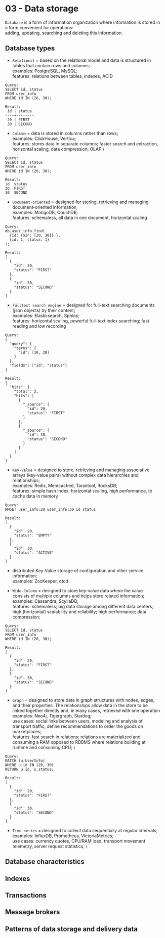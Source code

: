 03 - Data storage
=======

`Database` is a form of information organization where information is stored in a form convenient for operations: \
adding, updating, searching and deleting this information.

## Database types
 - `Relational` = based on the relational model and data is structured in tables that contain rows and columns; \
   examples: PostgreSQL, MySQL; \
   features: relations between tables, indexes, ACID
```
Query:
SELECT id, status
FROM user_info
WHERE id IN (20, 30);

Result:
 id | status 
----+--------
 20 | FIRST
 30 | SECOND
```

 - `Column` = data is stored in columns rather than rows; \
   examples: ClickHouse, Vertica; \
   features: stores data in separate columns; faster search and extraction, horizontal scaling, data compression; OLAP \
```
Query:
SELECT id, status
FROM user_info
WHERE id IN (20, 30);

Result:
id	status
20	FIRST
30	SECOND
```

 - `Document-oriented` = designed for storing, retrieving and managing document-oriented information; \
   examples: MongoDB, CouchDB; \
   features: schemaless, all data in one document, horizontal scaling
```
Query:
db.user_info.find( 
  {id: {$in: [20, 30]} }, 
  {id: 1, status: 1} 
);

Result:
[
  {
    "id": 20,
    "status": "FIRST"
  },
  {
    "id": 30,
    "status": "SECOND"
  }
]
```

 - `Fulltext search engine` = designed for full-text searching documents (json objects) by their content; \
   examples: Elasticsearch, Sphinx; \
   features: horizontal scaling, powerful full-text index searching; fast reading and low recording
```
Query:
{
  "query": {
    "terms": {
      "id": [10, 20]
    }
  },
  "fields": ["id", "status"]
}

Result:
{
  "hits": {
    "total": 2,
    "hits": [
      {
        "_source": {
          "id": 20,
          "status": "FIRST"
        }
      },
      {
        "_source": {
          "id": 30,
          "status": "SECOND"
        }
      }
    ]
  }
}
```

 - `Key-Value` = designed to store, retrieving and managing associative arrays (key-value pairs) without complex data hierarchies and relationships; \
   examples: Redis, Memcached, Tarantool, RocksDB; \
   features: simple hash index; horizontal scaling, high performance, to cache data in memory
```
Query:
HMGET user_info:20 user_info:30 id status

Result:
[
  {
    "id": 20,
    "status": "EMPTY"
  },
  {
    "id": 30,
    "status": "ACTIVE"
  }
]
```

- distributed Key-Value storage of configuration and other service information; \
  examples: ZooKeeper, etcd


 - `Wide-Column` = designed to store key-value data where the value consists of multiple columns and helps store related information; \
   examples: Cassandra, ScyllaDB; \
   features: schemaless; big data storage among different data centers; high (horizontal) scalability and reliability; high performance; data compression;
```
Query:
SELECT id, status 
FROM user_info 
WHERE id IN (20, 30);

Result:
[
  {
    "id": 20,
    "status": "FIRST"
  },
  {
    "id": 30,
    "status": "SECOND"
  }
]
```

 - `Graph` = designed to store data in graph structures with nodes, edges, and their properties. 
   The relationships allow data in the store to be linked together directly and, in many cases, retrieved with one operation \
   examples: Neo4j, Tigergraph, Stardog; \
   use cases: social links between users, modeling and analysis of transport traffic, define recommendations to order the goods on marketplaces; \
   features: fast search in relations; relations are materialized and consuming a RAM opposed to RDBMS where relations building at runtime and consuming CPU; \
```
Query:
MATCH (u:UserInfo)
WHERE u.id IN (20, 30)
RETURN u.id, u.status;

Result:
[
  {
    "id": 20,
    "status": "FIRST"
  },
  {
    "id": 30,
    "status": "SECOND"
  }
]
```

- `Time series` = designed to collect data sequentially at regular intervals; \
  examples: InfluxDB, Prometheus, VictoriaMetrics; \
  use cases: currency quotes, CPU/RAM load, transport movement telemetry, server request statistics; \

## Database characteristics


## Indexes


## Transactions


## Message brokers


## Patterns of data storage and delivery data
